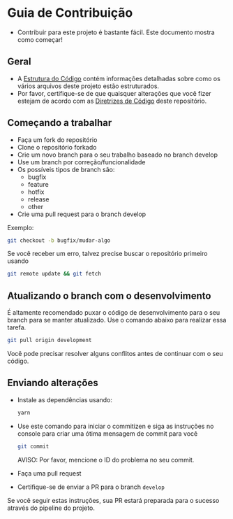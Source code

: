 # Guia de Contribuição

- Contribuir para este projeto é bastante fácil. Este documento mostra como começar!

## Geral

- A [Estrutura do Código](./CODEBASE_STRUCTURE.md) contém informações detalhadas sobre como os vários arquivos deste projeto estão estruturados.
- Por favor, certifique-se de que quaisquer alterações que você fizer estejam de acordo com as [Diretrizes de Código](./CODE_GUIDELINES.md) deste repositório.

## Começando a trabalhar

- Faça um fork do repositório
- Clone o repositório forkado
- Crie um novo branch para o seu trabalho baseado no branch develop
- Use um branch por correção/funcionalidade
- Os possíveis tipos de branch são:
  - bugfix
  - feature
  - hotfix
  - release
  - other
- Crie uma pull request para o branch develop

Exemplo:

```bash
git checkout -b bugfix/mudar-algo
```

Se você receber um erro, talvez precise buscar o repositório primeiro usando

```bash
git remote update && git fetch
```

## Atualizando o branch com o desenvolvimento

É altamente recomendado puxar o código de desenvolvimento para o seu branch para se manter atualizado. Use o comando abaixo para realizar essa tarefa.

```bash
git pull origin development
```

Você pode precisar resolver alguns conflitos antes de continuar com o seu código.

## Enviando alterações

- Instale as dependências usando:

  ```bash
  yarn
  ```

- Use este comando para iniciar o commitizen e siga as instruções no console para criar uma ótima mensagem de commit para você

  ```bash
  git commit
  ```

  AVISO: Por favor, mencione o ID do problema no seu commit.

- Faça uma pull request
- Certifique-se de enviar a PR para o branch <code>develop</code>

Se você seguir estas instruções, sua PR estará preparada para o sucesso através do pipeline do projeto.

